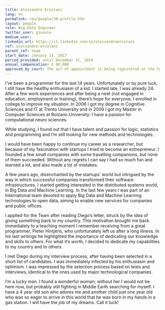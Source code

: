 ```yaml
---
title: Alessandro Ercolani
lang: en
permalink: /en/people/30-profile.htm
layout: people
role: Big Data Engineer
twitter_user: giuxale
medium_user:
linkedin_url: https://it.linkedin.com/in/alessandroercolani
ref: alessandro-ercolani
parent_ref: team
start_date: January 15, 2017
period_provided: until December 31, 2019
annual_compensation: € 90,000
approved_by_court: The act of appointment is being registered at the Court of Auditors
---
```

I’ve been a programmer for the last 14 years. Unfortunately or by pure luck, I still have the healthy enthusiasm of a kid. I started late, I was already 24. After a few work experiences and after being a neet (not engaged in education, employment or training), there’s hope for everyone, I enrolled in college to improve my situation. In 2006 I got my degree in Cognitive Sciences and IT at Trento University and in 2009 I got my Master in Computer Sciences at Bolzano University: I have a passion for computational neuro sciences.

While studying, I found out that I have talent and passion for logic, statistics and programming and I’m still looking for new methods and technologies.

I would have been happy to continue my career as a researcher, but because of my fascination with startups I tried to become an entrepreneur. I founded a few small companies with some travelling companions, but none of them succeeded. Without any regrets I can say I had so much fun and learned a lot, and also made a lot of mistakes.

A few years ago, disenchanted by the startups’ world but intrigued by the way in which successful companies transformed their software infrastructures, I started getting interested in the distributed systems world, in Big Data and Machine Learning. In the last few years I was part of an International team devoted to apply Big Data and Machine Learning technologies to open data, aiming to enable new services for companies and public offices.

I applied for the Team after reading Diego’s letter, struck by the idea of giving something back to my country. This motivation brought me back immediately to a teaching moment I remember receiving from a great programmer, Pieter Hintjens, who unfortunately left us after a long illness. In his last writings he highlighted the importance of dedicating our knowledge and skills to others. For what it’s worth, I decided to dedicate my capabilities to my country and to others.

I met Diego during my interview process, after having been selected in a short list of candidates. I was immediately infected by his enthusiasm and optimism. I was impressed by the selection process based on tests and interviews, identical to the ones used by major technological companies.

I’m a lucky man. I found a wonderful woman; without her I would not be here now, but probably still fighting in Middle Earth searching for myself. I have a 4 year old son who adores me and another child just one year old who was so eager to arrive in this world that he was born in my hands in a gas station. I will have the job of my dreams. Call it luck!
